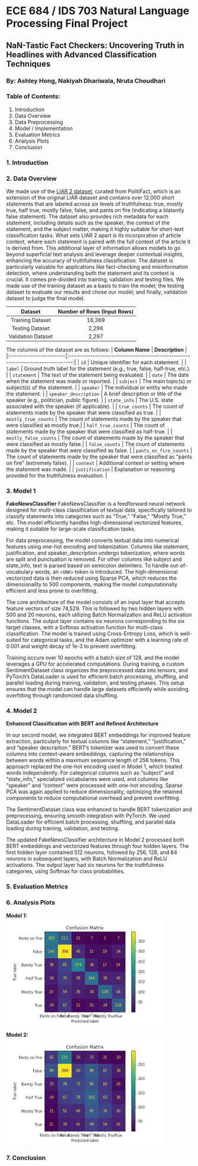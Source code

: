 # ECE 684 / IDS 703 Natural Language Processing Final Project 

## NaN-Tastic Fact Checkers: Uncovering Truth in Headlines with Advanced Classification Techniques
### By: Ashley Hong, Nakiyah Dhariwala, Nruta Choudhari

### Table of Contents:
1. Introduction
2. Data Overview
3. Data Preprocessing
4. Model / Implementation
5. Evaluation Metrics
6. Analysis Plots
7. Conclusion

### 1. Introduction

### 2. Data Overview
We made use of the [LIAR 2 dataset](https://paperswithcode.com/dataset/liar2), curated from PolitiFact, which is an extension of the original LIAR dataset and contains over 12,000 short statements that are labeled across six levels of truthfulness: true, mostly true, half true, mostly false, false, and pants on fire (indicating a blatantly false statement). The dataset also provides rich metadata for each statement, including details such as the speaker, the context of the statement, and the subject matter, making it highly suitable for short-text classification tasks.
What sets LIAR 2 apart is its incorporation of article context, where each statement is paired with the full context of the article it is derived from. This additional layer of information allows models to go beyond superficial text analysis and leverage deeper contextual insights, enhancing the accuracy of truthfulness classification. The dataset is particularly valuable for applications like fact-checking and misinformation detection, where understanding both the statement and its context is crucial.
It comes pre-divided into training, validation and testing files. We made use of the training dataset as a basis to train the model; the testing dataset to evaluate our results and chose our model; and finally, validation dataset to judge the final model.

|      Dataset      | Number of Rows (Input Rows) |
|:-----------------:|:---------------------------:|
| Training Dataset  |           18,369           |
| Testing Dataset   |           2,296            |
| Validation Dataset|           2,297            |

The columns of the dataset are as follows:
| **Column Name**        | **Description**                                                                 |
|:-----------------------:|:-------------------------------------------------------------------------------:|
| `id`                   | Unique identifier for each statement.                                           |
| `label`                | Ground truth label for the statement (e.g., true, false, half-true, etc.).      |
| `statement`            | The text of the statement being evaluated.                                      |
| `date`                 | The date when the statement was made or reported.                               |
| `subject`              | The main topic(s) or subject(s) of the statement.                               |
| `speaker`              | The individual or entity who made the statement.                                |
| `speaker_description`  | A brief description or title of the speaker (e.g., politician, public figure).  |
| `state_info`           | The U.S. state associated with the speaker (if applicable).                    |
| `true_counts`          | The count of statements made by the speaker that were classified as true.       |
| `mostly_true_counts`   | The count of statements made by the speaker that were classified as mostly true.|
| `half_true_counts`     | The count of statements made by the speaker that were classified as half-true.  |
| `mostly_false_counts`  | The count of statements made by the speaker that were classified as mostly false.|
| `false_counts`         | The count of statements made by the speaker that were classified as false.      |
| `pants_on_fire_counts` | The count of statements made by the speaker that were classified as "pants on fire" (extremely false). |
| `context`              | Additional context or setting where the statement was made.                     |
| `justification`        | Explanation or reasoning provided for the truthfulness evaluation.              |


### 3. Model 1
**FakeNewsClassifier**
FakeNewsClassifier is a feedforward neural network designed for multi-class classification of textual data, specifically tailored to classify statements into categories such as “True,” “False,” “Mostly True,” etc. The model efficiently handles high-dimensional vectorized features, making it suitable for large-scale classification tasks.

For data preprocessing, the model converts textual data into numerical features using one-hot encoding and tokenization. Columns like statement, justification, and speaker_description undergo tokenization, where words are split and punctuation is removed. For other columns like subject and state_info, text is parsed based on semicolon delimiters. To handle out-of-vocabulary words, an `<UNK>` token is introduced. The high-dimensional vectorized data is then reduced using Sparse PCA, which reduces the dimensionality to 500 components, making the model computationally efficient and less prone to overfitting.

The core architecture of the model consists of an input layer that accepts feature vectors of size 74,529. This is followed by two hidden layers with 500 and 20 neurons, each utilizing Batch Normalization and ReLU activation functions. The output layer contains six neurons corresponding to the six target classes, with a Softmax activation function for multi-class classification. The model is trained using Cross-Entropy Loss, which is well-suited for categorical tasks, and the Adam optimizer with a learning rate of 0.001 and weight decay of 1e-3 to prevent overfitting.

Training occurs over 10 epochs with a batch size of 128, and the model leverages a GPU for accelerated computations. During training, a custom SentimentDataset class organizes the preprocessed data into tensors, and PyTorch’s DataLoader is used for efficient batch processing, shuffling, and parallel loading during training, validation, and testing phases. This setup ensures that the model can handle large datasets efficiently while avoiding overfitting through randomized data shuffling.

### 4. Model 2
**Enhanced Classification with BERT and Refined Architecture**

In our second model, we integrated BERT embeddings for improved feature extraction, particularly for textual columns like “statement,” “justification,” and “speaker description.” BERT’s tokenizer was used to convert these columns into context-aware embeddings, capturing the relationships between words within a maximum sequence length of 256 tokens. This approach replaced the one-hot encoding used in Model 1, which treated words independently. For categorical columns such as “subject” and “state_info,” specialized vocabularies were used, and columns like “speaker” and “context” were processed with one-hot encoding. Sparse PCA was again applied to reduce dimensionality, optimizing the retained components to reduce computational overhead and prevent overfitting.

The SentimentDataset class was enhanced to handle BERT tokenization and preprocessing, ensuring smooth integration with PyTorch. We used DataLoader for efficient batch processing, shuffling, and parallel data loading during training, validation, and testing.

The updated FakeNewsClassifier architecture in Model 2 processed both BERT embeddings and vectorized features through four hidden layers. The first hidden layer contained 512 neurons, followed by 256, 128, and 64 neurons in subsequent layers, with Batch Normalization and ReLU activations. The output layer had six neurons for the truthfulness categories, using Softmax for class probabilities.

### 5. Evaluation Metrics

### 6. Analysis Plots
**Model 1:**  
![main_confusion_matrix](notebooks/main_confusion_matrix_white_background.png)

**Model 2:**  
![test_confusion_matrix](notebooks/test_confusion_matrix_white_background.png)

### 7. Conclusion